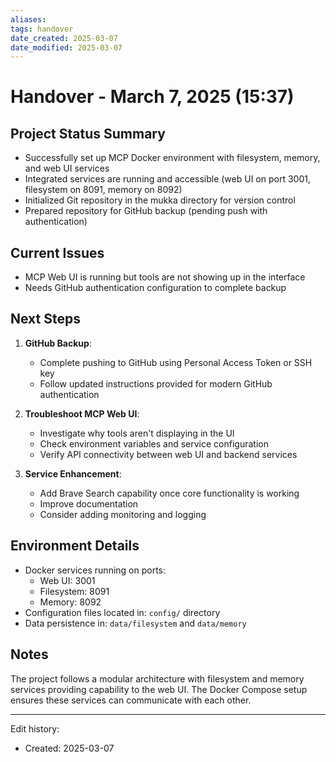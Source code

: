 ```yaml
---
aliases: 
tags: handover
date_created: 2025-03-07
date_modified: 2025-03-07
---
```


# Handover - March 7, 2025 (15:37)

## Project Status Summary
- Successfully set up MCP Docker environment with filesystem, memory, and web UI services
- Integrated services are running and accessible (web UI on port 3001, filesystem on 8091, memory on 8092)
- Initialized Git repository in the mukka directory for version control
- Prepared repository for GitHub backup (pending push with authentication)

## Current Issues
- MCP Web UI is running but tools are not showing up in the interface
- Needs GitHub authentication configuration to complete backup

## Next Steps
1. **GitHub Backup**:
   - Complete pushing to GitHub using Personal Access Token or SSH key
   - Follow updated instructions provided for modern GitHub authentication

2. **Troubleshoot MCP Web UI**:
   - Investigate why tools aren't displaying in the UI
   - Check environment variables and service configuration
   - Verify API connectivity between web UI and backend services

3. **Service Enhancement**:
   - Add Brave Search capability once core functionality is working
   - Improve documentation
   - Consider adding monitoring and logging

## Environment Details
- Docker services running on ports:
  - Web UI: 3001
  - Filesystem: 8091
  - Memory: 8092
- Configuration files located in: `config/` directory
- Data persistence in: `data/filesystem` and `data/memory`

## Notes
The project follows a modular architecture with filesystem and memory services providing capability to the web UI. The Docker Compose setup ensures these services can communicate with each other.

---
Edit history:
- Created: 2025-03-07
